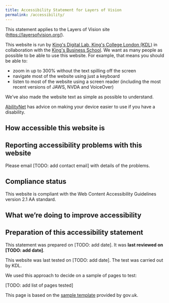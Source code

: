 ```yaml
---
title: Accessibility Statement for Layers of Vision
permalink: /accessibility/
---
```


This statement applies to the Layers of Vision site (https://layersofvision.org/).

This website is run by [King's Digital Lab, King's College London (KDL)](https://kdl.kcl.ac.uk) in collaboration with the [King's Business School](https://www.kcl.ac.uk/business). We want as many people as possible to be able to use this website. For example, that means you should be able to:

- zoom in up to 300% without the text spilling off the screen
- navigate most of the website using just a keyboard
- listen to most of the website using a screen reader (including the most recent versions of JAWS, NVDA and VoiceOver)

We’ve also made the website text as simple as possible to understand.

[AbilityNet](https://mcmw.abilitynet.org.uk/) has advice on making your device easier to use if you have a disability.

## <a id="how"></a>How accessible this website is

## Reporting accessibility problems with this website

Please email [TODO: add contact email] with details of the problems.

## Compliance status

This website is compliant with the Web Content Accessibility Guidelines version 2.1 AA standard.

## What we’re doing to improve accessibility

## Preparation of this accessibility statement

This statement was prepared on [TODO: add date]. It was **last reviewed on [TODO: add date]**.

This website was last tested on [TODO: add date]. The test was carried out by KDL.

We used this approach to decide on a sample of pages to test:

[TODO: add list of pages tested]

This page is based on the [sample template](https://www.gov.uk/government/publications/sample-accessibility-statement/sample-accessibility-statement-for-a-fictional-public-sector-website) provided by gov.uk.
